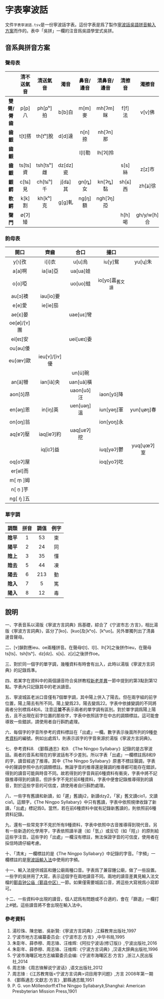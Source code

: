 # 字表寧波話

文件`字表寧波話.tsv`是一份寧波話字表。這份字表是爲了製作[寧波話吳語拼音輸入方案](https://github.com/NGLI/rime-wugniu_gninpou)而作的。表中「吳拼」一欄的注音爲吳語學堂式吳拼。

## 音系與拼音方案

### 聲母表

|               | 清不送氣音 |   清送氣音   |    濁音    | 鼻音/邊音 | 清鼻音/邊音 |  清擦音   |    濁擦音     |
| :-----------: | :--------: | :----------: | :--------: | :-------: | :---------: | :-------: | :-----------: |
| **雙脣/脣齒** |  p\[p\]八  |  ph\[pʰ\]拍  |  b\[b\]白  | m\[m\]麥  | mh\[ʔm\]眯  | f\[f\]法  |   v\[v\]佛    |
|   **齒齦**    |  t\[t\]搭  |  th\[tʰ\]脫  |  d\[d\]達  | n\[n\]捺  | nh\[ʔn\]那  |           |               |
|   **齒齦**    |            |              |            | l\[l\]勒  | lh\[ʔl\]拎  |           |               |
|   **齒齦**    | ts\[ts\]資 | tsh\[tsʰ\]雌 | dz\[dz\]瓷 |           |             | s\[s\]絲  |   z\[z\]市    |
|   **齦齶**    | c\[tɕ\]見  | ch\[tɕʰ\]千  | j\[dʑ\]其  | gn\[ȵ\]女 | kn\[ʔȵ\]黏  | sh\[ɕ\]西 |   zh\[ʑ\]徐   |
|   **軟齶**    |  k\[k\]割  |  kh\[kʰ\]克  |  g\[ɡ\]軋  | ng\[ŋ\]額 | ngh\[ʔŋ\]孲 |           |               |
|   **聲門**    |  ∅\[ʔ\]矮  |              |            |           |             | h\[h\]喝  | gh/y/w\[ɦ\]合 |

### 韵母表

|      開口       |       齊齒        |     合口     |            撮口             |              |
| :-------------: | :---------------: | :----------: | :-------------------------: | :----------: |
|    y\[ɿ\]孜     |     i\[i\]衣      |   u\[u\]烏   |          iu\[y\]鴛          |  yu\[ʮ\]朱   |
|    a\[a\]啊     |    ia\[ia\]亞     |  ua\[ua\]娃  |                             |              |
|    o\[o\]啞     |                   |  uo\[uo\]蛙  | io\[yo\]嘉<sub>舊文讀</sub> |              |
|    au\[ɔ\]襖    |    iau\[io\]要    |              |                             |              |
|    e\[e\]愛     |    ie\[ie\]茄     |              |                             |              |
|    ae\[ɛ\]晏    |                   | uae\[uɛ\]彎  |                             |              |
| oe\[ø\]/\[ʏ\]團 |                   |              |                             |              |
|   ei\[ɐɪ\]安    |                   | uei\[uɐɪ\]委 |                             |              |
|   ou\[əu\]倭    |                   |              |                             |              |
|   eu\[œʏ\]歐    | ieu\[ʏ\]/\[iʏ\]優 |              |                             |              |
|                 |                   |  un\[ũ\]碗   |                             |              |
|    an\[ã\]㹙    |    ian\[iã\]央    | uan\[uã\]橫  |                             |              |
|   aon\[ɔ̃\]昂    |                   | uaon\[uɔ̃\]汪 |        iaon\[yɔ̃\]降         |              |
|   en\[əŋ\]恩    |    in\[iŋ\]英     | uen\[uəŋ\]溫 |        iun\[yəŋ\]軍         | yun\[ʮøŋ\]春 |
|   on\[oŋ\]翁    |                   |              |        ion\[yoŋ\]永         |              |
|   aq\[ɐʔ\]壓    |   iaq\[iɐʔ\]約    | uaq\[uɐʔ\]挖 |                             |              |
|                 |    iq\[iɪʔ\]益    |              |        iuq\[yəʔ\]鬱         | yuq\[ʮœʔ\]室 |
|   oq\[oʔ\]屋    |                   |              |        ioq\[yoʔ\]吃         |              |
|   er\[əl\]而    |                   |              |                             |              |
|   m\[ m̩ \]姆    |                   |              |                             |              |
|   n\[ n̩ \]芋    |                   |              |                             |              |
|   ng\[ ŋ̍ \]五   |                   |              |                             |              |

### 單字調

|   調類   | 拼音 | 調值 | 例字 |
| :------: | :--: | :--: | :--: |
| **陰平** |  1   |  53  |  東  |
| **陽平** |  2   |  24  |  同  |
| **陰上** |  3   |  35  |  懂  |
| **陰去** |  5   |  44  |  凍  |
| **陽去** |  6   | 213  |  動  |
| **陰入** |  7   |  5   |  篤  |
| **陽入** |  8   |  12  |  毒  |

## 說明

一、字表音系以湯版《寧波方言詞典》爲基礎，綜合了《宁波市志·方言》，相比湯版《寧波方言詞典》，區分了\[ko\]、\[kuo\]及\[kʰo\]、\[kʰuo\]。另外單獨列出了清鼻邊音聲母。

二、\[ʏ\]韻對應ieu、oe兩種拼音。在聲母t\[t\]、l\[l\]、lh\[ʔl\]之後拼作ieu，在聲母ts\[ts\]、tsh\[tsʰ\]、dz\[dz\]、s\[s\]、z\[z\]之後拼作oe。

三、對於同一個字的單字調，幾種資料有時會有出入，此時以湯版《寧波方言詞典》的記錄爲準。

四、若某字在資料中的兩個讀音符合吳拼教程[新老差異](https://shinzoqchiuq.github.io/gninpou-tutorial/内部差异/新老差异.html)一節中提到的第3點到第12點。字表內只記錄其中的老派讀音。

五、寧波城區老派口音僅有7個單字調，其中陽上併入了陽去。但在兩字組的前字位置，陽上陽去有所不同。陽上變爲23，陽去變爲22。字表中依據變調的不同將兩者分別標爲4和6。注意這**並不**表示兩者的單字調有區別。對於單字調爲陽上陽去，且不出現在前字位置的那些字，字表中依照該字在中古的調類標註。這可能會導致一些錯誤，請使用者自行斟酌處理。

六、每個字的字音所參考的資料標註在「出處」一欄。數字表示後面所列的9種[參考資料](https://github.com/shinzoqchiuq/gninpou-dialect#參考資料)的編號。例如出處爲1，則表示該字的字音來源於湯版《寧波方言詞典》。

七、參考資料8. 《鄞縣通志》和9. 《The Ningpo Syllabary》記錄的是古寧波話。兩者的音系和現在的寧波話有不少差別。所以字表「出處」一欄標註爲8和9的字，讀音經過了推導。其中《The Ningpo Syllabary》原書不標註聲調，字表中的聲調參照中古的調類標註。無論字音的推導還是聲調的推導都可能存在錯誤，得到的讀音可能與時音不同。故若得到的字音與前6種資料有衝突，字表中將不記錄推導得到的讀音。但許多字不見於前6種資料，字表中便會記錄推導得到的讀音，對於這些字音的可信度，請使用者自行斟酌處理。

八、一些字有舊讀和新讀，如「遲」舊讀ji2，新讀dzy2，「家」舊文讀cio1，文讀cia1。這類字，《The Ningpo Syllabary》中只有舊讀，字表中依照規律收錄了新讀，「出處」標記爲0。當然，若在前6種資料中就有記錄新舊讀的，則依照前6種資料記錄。

九、還有一些常見字不見於所有9種資料，字表中依照中古音推導得到現代音。另有一些新造的化學用字，字表依照讀半邊（如「氫」）或反切（如「羥」）的原則給這些字注音。這些字的「出處」一欄沒有標註，無法保證字音的可信度，使用者在採信時請仔細考慮。

十、「清末」一欄標註的是《The Ningpo Syllabary》中記錄的字音。「字頻」一欄標註的是[寧波話輸入法](https://github.com/NGLI/rime-wugniu_gninpou)中使用的字頻。

十一、輸入法提供城區和鍾公廟兩種口音。字表爲了兼容鍾公廟，做了一些設置。一些字的吳拼用了大寫，表示這個字在兩地讀音不同。兩地的讀音差異見輸入法文檔的[鄞县钟公庙（鄞县中区）](https://github.com/NGLI/rime-wugniu_gninpou/wiki/音系及拼音方案#鄞县钟公庙鄞县中区)一節。如果僅需要城區口音，將這些大寫視爲小寫即可。

十二、一些資料中出現的讀音，個人認爲有問題或不合適的，會在「篩選」一欄打上#號。這些讀音將不會出現在輸入法中。

### 參考資料

1. 湯珍珠、陳忠敏、吳新賢:《寧波方言詞典》,江蘇教育出版社,1997
2. 宁波市地方志编纂委员会:《宁波市志·方言》,中华书局,1995
3. 朱彰年、薛恭穆、周志锋、汪维辉:《阿拉宁波话(修订版)》,宁波出版社,2016
4. 朱彰年、薛恭穆、周志锋、汪维辉:《宁波方言词典》,汉语大辞典出版社,1996
5. 宁波市海曙区地方志编纂委员会编:《宁波市海曙区志·方言》,浙江人民出版社,2014
6. 周志锋:《周志锋解说宁波话》,语文出版社,2012
7. 周志锋 :《江苏教育版<宁波方言词典>词目用字问题》,方言 2008年第一期
8. 《鄞縣通志·文獻志·方言》,鄞縣通志館,1951
9. P. G. von Möllendorff:《The Ningpo Syllabary》,Shanghai: American Presbyterian Mission Press,1901
